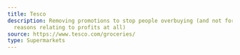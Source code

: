 ```yaml
---
title: Tesco
description: Removing promotions to stop people overbuying (and not for any
  reasons relating to profits at all)
source: https://www.tesco.com/groceries/
type: Supermarkets
---
```

